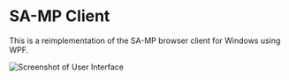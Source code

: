 SA-MP Client
===========
This is a reimplementation of the SA-MP browser client for Windows using WPF.

![Screenshot of User Interface](https://www.dropbox.com/s/w2e7x361klxjvg0/Screenshot%202014-03-09%2015.07.43.png "Screenshot of User Interface (9th March 2013)")